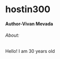 <H1>hostin300</H1>
<H4>Author-Vivan Mevada</H4>
<H6>About:</H6>
Hello! I am 30 years old
<Bg color="black">
